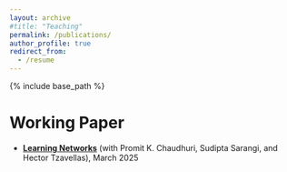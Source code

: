 ```yaml
---
layout: archive
#title: "Teaching"
permalink: /publications/
author_profile: true
redirect_from:
  - /resume
---
```


{% include base_path %}

Working Paper
======
* **[Learning Networks](https://jonghyun19.github.io/econ/files/Learning_Networks.pdf)** (with Promit K. Chaudhuri, Sudipta Sarangi, and Hector Tzavellas), March 2025
